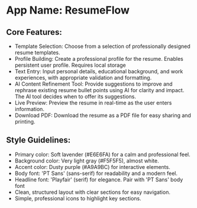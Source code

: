 # **App Name**: ResumeFlow

## Core Features:

- Template Selection: Choose from a selection of professionally designed resume templates.
- Profile Building: Create a professional profile for the resume.  Enables persistent user profile. Requires local storage
- Text Entry: Input personal details, educational background, and work experiences, with appropriate validation and formatting.
- AI Content Refinement Tool: Provide suggestions to improve and rephrase existing resume bullet points using AI for clarity and impact.  The AI tool decides when to offer its suggestions.
- Live Preview: Preview the resume in real-time as the user enters information.
- Download PDF: Download the resume as a PDF file for easy sharing and printing.

## Style Guidelines:

- Primary color: Soft lavender (#E6E6FA) for a calm and professional feel.
- Background color: Very light gray (#F5F5F5), almost white.
- Accent color: Dusty purple (#A9A9BC) for interactive elements.
- Body font: 'PT Sans' (sans-serif) for readability and a modern feel.
- Headline font: 'Playfair' (serif) for elegance. Pair with 'PT Sans' body font
- Clean, structured layout with clear sections for easy navigation.
- Simple, professional icons to highlight key sections.